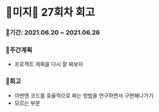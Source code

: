 # 🌼미지🌼 27회차 회고

### 🥕기간: 2021.06.20 ~ 2021.06.26

### 🍆주간계획

- 프로젝트 계획을 다시 잘 짜보자

### 🥦회고

- 이번엔 코드를 효율적으로 짜는 방법을 연구하면서 구현해나가기
- 모르는 부분 



